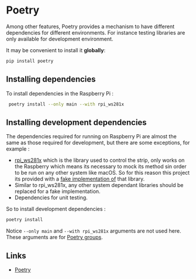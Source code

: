 # Poetry

Among other features, Poetry provides a mechanism to have different dependencies for different environments. For instance testing libraries are only available for development environment.

It may be convenient to install it **globally**:

```bash
pip install poetry
```

## Installing dependencies

To install dependencies in the Raspberry Pi :

```bash
 poetry install --only main --with rpi_ws281x
```

## Installing development dependencies

The dependencies required for running on Raspberry Pi are almost the same as those required for development, but there are some exceptions, for example :

- [rpi_ws281x](http://github.com/richardghirst/rpi_ws281x) which is the library used to control the strip, only works on the Raspberry which means its necessary to mock its method sin order to be run on any other system like macOS. So for this reason this project its provided with a [fake implementation of](../lib/rpi-ws281x/) that library.
- Similar to rpi_ws281x, any other system dependant libraries should be replaced for a fake implementation.
- Dependencies for unit testing.

So to install development dependencies :

```bash
poetry install 
```

Notice `--only main` and `--with rpi_ws281x` arguments are not used here. These arguments are for [Poetry groups](https://python-poetry.org/docs/managing-dependencies#dependency-groups).

## Links

- [Poetry](https://python-poetry.org/)
